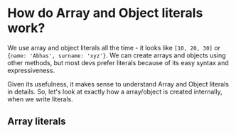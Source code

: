 # How do Array and Object literals work?

We use array and object literals all the time - it looks like `[10, 20, 30]` or `{name: 'Abhas', surname: 'xyz'}`. We can create arrays and objects using other methods, but most devs prefer literals because of its easy syntax and expressiveness.

Given its usefulness, it makes sense to understand Array and Object literals in details. So, let's look at exactly how a array/object is created internally, when we write literals.

## Array literals

<!--stackedit_data:
eyJoaXN0b3J5IjpbLTcxMzk5MjU5XX0=
-->